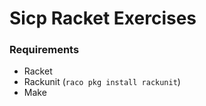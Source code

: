 # Sicp Racket Exercises

### Requirements

* Racket
* Rackunit (`raco pkg install rackunit`)
* Make
